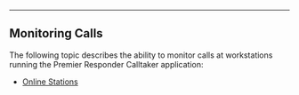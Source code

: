   ----------------------
  **Monitoring Calls**
  ----------------------

The following topic describes the ability to monitor calls at
workstations running the Premier Responder Calltaker application:

-   [Online Stations](<Online Stations.md>)
